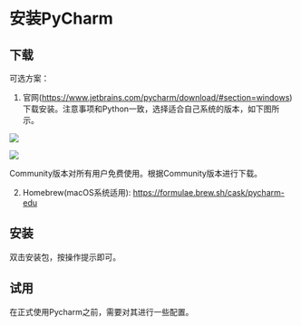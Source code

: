 # 安装PyCharm

## 下载

可选方案：

1. 官网(https://www.jetbrains.com/pycharm/download/#section=windows) 下载安装。注意事项和Python一致，选择适合自己系统的版本，如下图所示。

![](images/pycharm_window.png) 

![](images/pycharm_mac.png)

Community版本对所有用户免费使用。根据Community版本进行下载。

2. Homebrew(macOS系统适用): https://formulae.brew.sh/cask/pycharm-edu

## 安装

双击安装包，按操作提示即可。

## 试用

在正式使用Pycharm之前，需要对其进行一些配置。






